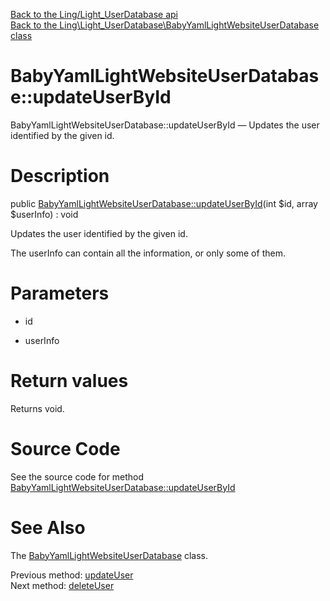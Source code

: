 [Back to the Ling/Light_UserDatabase api](https://github.com/lingtalfi/Light_UserDatabase/blob/master/doc/api/Ling/Light_UserDatabase.md)<br>
[Back to the Ling\Light_UserDatabase\BabyYamlLightWebsiteUserDatabase class](https://github.com/lingtalfi/Light_UserDatabase/blob/master/doc/api/Ling/Light_UserDatabase/BabyYamlLightWebsiteUserDatabase.md)


BabyYamlLightWebsiteUserDatabase::updateUserById
================



BabyYamlLightWebsiteUserDatabase::updateUserById — Updates the user identified by the given id.




Description
================


public [BabyYamlLightWebsiteUserDatabase::updateUserById](https://github.com/lingtalfi/Light_UserDatabase/blob/master/doc/api/Ling/Light_UserDatabase/BabyYamlLightWebsiteUserDatabase/updateUserById.md)(int $id, array $userInfo) : void




Updates the user identified by the given id.

The userInfo can contain all the information, or only some of them.




Parameters
================


- id

    

- userInfo

    


Return values
================

Returns void.








Source Code
===========
See the source code for method [BabyYamlLightWebsiteUserDatabase::updateUserById](https://github.com/lingtalfi/Light_UserDatabase/blob/master/BabyYamlLightWebsiteUserDatabase.php#L351-L373)


See Also
================

The [BabyYamlLightWebsiteUserDatabase](https://github.com/lingtalfi/Light_UserDatabase/blob/master/doc/api/Ling/Light_UserDatabase/BabyYamlLightWebsiteUserDatabase.md) class.

Previous method: [updateUser](https://github.com/lingtalfi/Light_UserDatabase/blob/master/doc/api/Ling/Light_UserDatabase/BabyYamlLightWebsiteUserDatabase/updateUser.md)<br>Next method: [deleteUser](https://github.com/lingtalfi/Light_UserDatabase/blob/master/doc/api/Ling/Light_UserDatabase/BabyYamlLightWebsiteUserDatabase/deleteUser.md)<br>

